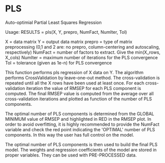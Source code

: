 # PLS
Auto-optimial Partial Least Squares Regression

Usage: RESULTS = pls(X, Y, prepro, NumFact, NumIter, Tol)

X = data matrix
Y = output data matrix
prepro = type of matrix preprocessing (0,1 and 2 are: no prepro,
                column-centering and autoscaling, respectively)
NumFact = number of factors to extract. Give the min(X_rows, X_cols)
NumIter = maximum number of iterations for the PLS convergence
Tol = tolerance (given as 1e-n) for PLS convergence

This function performs pls regression of X data on Y.
The algorithm performs CrossValidation by leave-one-out method.
The cross-validation is repeated until all the X rows have been 
used at least once.
For each cross-validation iteration the value of RMSEP for each 
PLS component is computed. The final RMSEP value is computed from the 
average over all cross-validation iterations and plotted as function of
the number of PLS components.

The optimal number of PLS components is determined from the GLOBAL MINIMUM
value of RMSEP and highlighted in RED in the RMSEP plot.
In order to avoid overfitting, it is highly recommended to provide the 
NumFact variable and check the red point indicating the 'OPTIMAL' number 
of PLS components. In this way the user has full control on the model. 

The optimal number of PLS components is then used to build the final PLS
model.
The weights and regression coefficients of the model are stored in proper
variables. They can be used with PRE-PROCESSED data.
